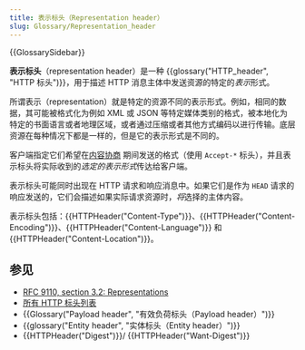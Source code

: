 ```yaml
---
title: 表示标头（Representation header）
slug: Glossary/Representation_header
---
```


{{GlossarySidebar}}

**表示标头**（representation header）是一种 {{glossary("HTTP_header", "HTTP 标头")}}，用于描述 HTTP 消息主体中发送资源的特定的*表示*形式。

所谓表示（representation）就是特定的资源不同的表示形式。例如，相同的数据，其可能被格式化为例如 XML 或 JSON 等特定媒体类别的格式，被本地化为特定的书面语言或者地理区域，或者通过压缩或者其他方式编码以进行传输。底层资源在每种情况下都是一样的，但是它的表示形式是不同的。

客户端指定它们希望在[内容协商](/zh-CN/docs/Web/HTTP/Content_negotiation) 期间发送的格式（使用 `Accept-*` 标头），并且表示标头将实际收到的*选定的表示形式*传达给客户端。

表示标头可能同时出现在 HTTP 请求和响应消息中。如果它们是作为 `HEAD` 请求的响应发送的，它们会描述如果实际请求资源时，*将*选择的主体内容。

表示标头包括：{{HTTPHeader("Content-Type")}}、{{HTTPHeader("Content-Encoding")}}、{{HTTPHeader("Content-Language")}} 和 {{HTTPHeader("Content-Location")}}。

## 参见

- [RFC 9110, section 3.2: Representations](https://httpwg.org/specs/rfc9110.html#representations)
- [所有 HTTP 标头列表](/zh-CN/docs/Web/HTTP/Headers)
- {{Glossary("Payload header", "有效负荷标头（Payload header）")}}
- {{glossary("Entity header", "实体标头（Entity header）")}}
- {{HTTPHeader("Digest")}}/ {{HTTPHeader("Want-Digest")}}
